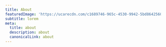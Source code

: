 ```yaml
---
title: About
featuredImage: 'https://ucarecdn.com/c1689746-965c-4530-9942-5bd864256020/'
subtitle: lorem
meta:
  title: about
  description: about
  canonicalLink: about
---
```

